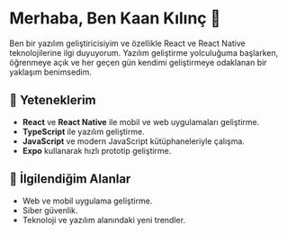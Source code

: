 # Merhaba, Ben Kaan Kılınç 👋

Ben bir yazılım geliştiricisiyim ve özellikle React ve React Native teknolojilerine ilgi duyuyorum. Yazılım geliştirme yolculuğuma başlarken, öğrenmeye açık ve her geçen gün kendimi geliştirmeye odaklanan bir yaklaşım benimsedim.

## 🚀 Yeteneklerim

- **React** ve **React Native** ile mobil ve web uygulamaları geliştirme.
- **TypeScript** ile yazılım geliştirme.
- **JavaScript** ve modern JavaScript kütüphaneleriyle çalışma.
- **Expo** kullanarak hızlı prototip geliştirme.

## 💼 İlgilendiğim Alanlar

- Web ve mobil uygulama geliştirme.
- Siber güvenlik.
- Teknoloji ve yazılım alanındaki yeni trendler.






